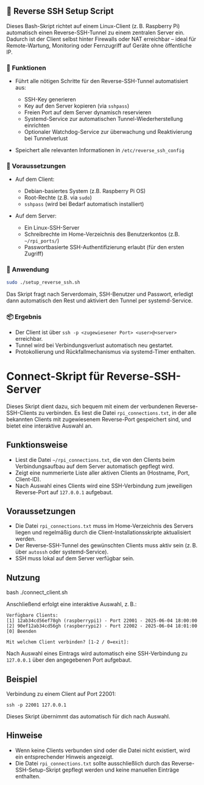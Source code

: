 ## 🔁 Reverse SSH Setup Script

Dieses Bash-Skript richtet auf einem Linux-Client (z. B. Raspberry Pi) automatisch einen Reverse-SSH-Tunnel zu einem zentralen Server ein. Dadurch ist der Client selbst hinter Firewalls oder NAT erreichbar – ideal für Remote-Wartung, Monitoring oder Fernzugriff auf Geräte ohne öffentliche IP.

### 🔧 Funktionen

* Führt alle nötigen Schritte für den Reverse-SSH-Tunnel automatisiert aus:

  * SSH-Key generieren
  * Key auf den Server kopieren (via `sshpass`)
  * Freien Port auf dem Server dynamisch reservieren
  * Systemd-Service zur automatischen Tunnel-Wiederherstellung einrichten
  * Optionaler Watchdog-Service zur überwachung und Reaktivierung bei Tunnelverlust
* Speichert alle relevanten Informationen in `/etc/reverse_ssh_config`

### 💠 Voraussetzungen

* Auf dem Client:

  * Debian-basiertes System (z.B. Raspberry Pi OS)
  * Root-Rechte (z.B. via `sudo`)
  * `sshpass` (wird bei Bedarf automatisch installiert)
* Auf dem Server:

  * Ein Linux-SSH-Server
  * Schreibrechte im Home-Verzeichnis des Benutzerkontos (z.B. `~/rpi_ports/`)
  * Passwortbasierte SSH-Authentifizierung erlaubt (für den ersten Zugriff)

### 🚀 Anwendung

```bash
sudo ./setup_reverse_ssh.sh
```

Das Skript fragt nach Serverdomain, SSH-Benutzer und Passwort, erledigt dann automatisch den Rest und aktiviert den Tunnel per systemd-Service.

### 📦 Ergebnis

* Der Client ist über `ssh -p <zugewiesener Port> <user>@<server>` erreichbar.
* Tunnel wird bei Verbindungsverlust automatisch neu gestartet.
* Protokollierung und Rückfallmechanismus via systemd-Timer enthalten.






Connect-Skript für Reverse-SSH-Server
====================================

Dieses Skript dient dazu, sich bequem mit einem der verbundenen Reverse-SSH-Clients zu verbinden.
Es liest die Datei `rpi_connections.txt`, in der alle bekannten Clients mit zugewiesenem Reverse-Port
gespeichert sind, und bietet eine interaktive Auswahl an.

Funktionsweise
--------------

- Liest die Datei `~/rpi_connections.txt`, die von den Clients beim Verbindungsaufbau auf dem Server automatisch gepflegt wird.
- Zeigt eine nummerierte Liste aller aktiven Clients an (Hostname, Port, Client-ID).
- Nach Auswahl eines Clients wird eine SSH-Verbindung zum jeweiligen Reverse-Port auf `127.0.0.1` aufgebaut.

Voraussetzungen
---------------

- Die Datei `rpi_connections.txt` muss im Home-Verzeichnis des Servers liegen und regelmäßig durch die Client-Installationsskripte aktualisiert werden.
- Der Reverse-SSH-Tunnel des gewünschten Clients muss aktiv sein (z. B. über `autossh` oder systemd-Service).
- SSH muss lokal auf dem Server verfügbar sein.

Nutzung
-------

   bash ./connect_client.sh

Anschließend erfolgt eine interaktive Auswahl, z. B.:

    Verfügbare Clients:
    [1] 12ab34cd56ef78gh (raspberrypi1) - Port 22001 - 2025-06-04 18:00:00
    [2] 90ef12ab34cd56gh (raspberrypi2) - Port 22002 - 2025-06-04 18:01:00
    [0] Beenden

    Mit welchem Client verbinden? [1-2 / 0=exit]:

Nach Auswahl eines Eintrags wird automatisch eine SSH-Verbindung zu `127.0.0.1` über den angegebenen Port aufgebaut.

Beispiel
--------

Verbindung zu einem Client auf Port 22001:

    ssh -p 22001 127.0.0.1

Dieses Skript übernimmt das automatisch für dich nach Auswahl.

Hinweise
--------

- Wenn keine Clients verbunden sind oder die Datei nicht existiert, wird ein entsprechender Hinweis angezeigt.
- Die Datei `rpi_connections.txt` sollte ausschließlich durch das Reverse-SSH-Setup-Skript gepflegt werden und keine manuellen Einträge enthalten.
